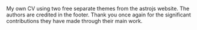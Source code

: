My own CV using two free separate themes from the astrojs website. The authors are credited in the footer.
Thank you once again for the significant contributions they have made through their main work.
